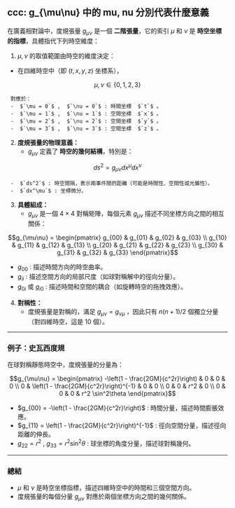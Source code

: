 ## ccc: g_{\mu\nu} 中的 mu, nu 分別代表什麼意義

在廣義相對論中，度規張量  $`g_{\mu\nu}`$  是一個 **二階張量**，它的索引  $`\mu`$  和  $`\nu`$  是 **時空坐標的指標**，具體指代下列時空維度：

1.  $`\mu, \nu`$  的取值範圍由時空的維度決定：
   - 在四維時空中（即  $`(t, x, y, z)`$  坐標系），
     
```math
\mu, \nu \in \{0, 1, 2, 3\}
```

     對應於：
     -  $`\mu = 0`$ ,  $`\nu = 0`$ : 時間坐標  $`t`$ 。
     -  $`\mu = 1`$ ,  $`\nu = 1`$ : 空間坐標  $`x`$ 。
     -  $`\mu = 2`$ ,  $`\nu = 2`$ : 空間坐標  $`y`$ 。
     -  $`\mu = 3`$ ,  $`\nu = 3`$ : 空間坐標  $`z`$ 。

2. **度規張量的物理意義：**
   -  $`g_{\mu\nu}`$  定義了 **時空的幾何結構**，特別是：
     
```math
ds^2 = g_{\mu\nu} dx^\mu dx^\nu
```

     -  $`ds^2`$ : 時空間隔，表示兩事件間的距離（可能是時間性、空間性或光錐性）。
     -  $`dx^\mu`$ : 坐標微分。

3. **具體組成：**
   -  $`g_{\mu\nu}`$  是一個  $`4 \times 4`$  對稱矩陣，每個元素  $`g_{\mu\nu}`$  描述不同坐標方向之間的相互關係：
     
```math
g_{\mu\nu} =
     \begin{pmatrix}
     g_{00} & g_{01} & g_{02} & g_{03} \\
     g_{10} & g_{11} & g_{12} & g_{13} \\
     g_{20} & g_{21} & g_{22} & g_{23} \\
     g_{30} & g_{31} & g_{32} & g_{33}
     \end{pmatrix}
```

   -  $`g_{00}`$ : 描述時間方向的時空曲率。
   -  $`g_{ii}`$ : 描述空間方向的局部尺度（如球對稱解中的徑向分量）。
   -  $`g_{0i}`$  或  $`g_{i0}`$ : 描述時間和空間的耦合（如旋轉時空的拖拽效應）。

4. **對稱性：**
   - 度規張量是對稱的，滿足  $`g_{\mu\nu} = g_{\nu\mu}`$ ，因此只有  $`n(n+1)/2`$  個獨立分量（對四維時空，這是 10 個）。

---

### **例子：史瓦西度規**
在球對稱靜態時空中，度規張量的分量為：

```math
g_{\mu\nu} =
\begin{pmatrix}
-\left(1 - \frac{2GM}{c^2r}\right) & 0 & 0 & 0 \\
0 & \left(1 - \frac{2GM}{c^2r}\right)^{-1} & 0 & 0 \\
0 & 0 & r^2 & 0 \\
0 & 0 & 0 & r^2 \sin^2\theta
\end{pmatrix}
```


-  $`g_{00} = -\left(1 - \frac{2GM}{c^2r}\right)`$ : 時間分量，描述時間膨脹效應。
-  $`g_{11} = \left(1 - \frac{2GM}{c^2r}\right)^{-1}`$ : 徑向空間分量，描述徑向距離的伸長。
-  $`g_{22} = r^2`$ ,  $`g_{33} = r^2 \sin^2\theta`$ : 球坐標的角度分量，描述球對稱幾何。

---

### **總結**
-  $`\mu`$  和  $`\nu`$  是時空坐標指標，描述四維時空中的時間和三個空間方向。
- 度規張量的每個分量  $`g_{\mu\nu}`$  對應於兩個坐標方向之間的幾何關係。



